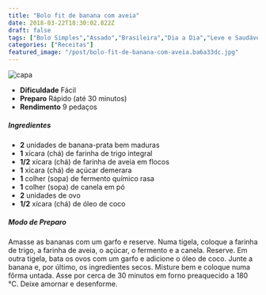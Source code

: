 ```yaml
---
title: "Bolo fit de banana com aveia"
date: 2018-03-22T18:30:02.822Z
draft: false
tags: ["Bolo Simples","Assado","Brasileira","Dia a Dia","Leve e Saudável","Alimentação saudável"]
categories: ["Receitas"]
featured_image: "/post/bolo-fit-de-banana-com-aveia.ba6a33dc.jpg"
---
```


![capa](/post/bolo-fit-de-banana-com-aveia.ba6a33dc.jpg)

*   **Dificuldade** Fácil
*   **Preparo** Rápido (até 30 minutos)
*   **Rendimento** 9 pedaços

##### Ingredientes

*   **2** unidades de banana-prata bem maduras
*   **1** xícara (chá) de farinha de trigo integral
*   **1/2** xícara (chá) de farinha de aveia em flocos
*   **1** xícara (chá) de açúcar demerara
*   **1** colher (sopa) de fermento químico rasa
*   **1** colher (sopa) de canela em pó
*   **2** unidades de ovo  
*   **1/2** xícara (chá) de óleo de coco

##### Modo de Preparo

Amasse as bananas com um garfo e reserve. Numa tigela, coloque a farinha de trigo, a farinha de aveia, o açúcar, o fermento e a canela. Reserve. Em outra tigela, bata os ovos com um garfo e adicione o óleo de coco. Junte a banana e, por último, os ingredientes secos. Misture bem e coloque numa fôrma untada. Asse por cerca de 30 minutos em forno preaquecido a 180 °C. Deixe amornar e desenforme.
